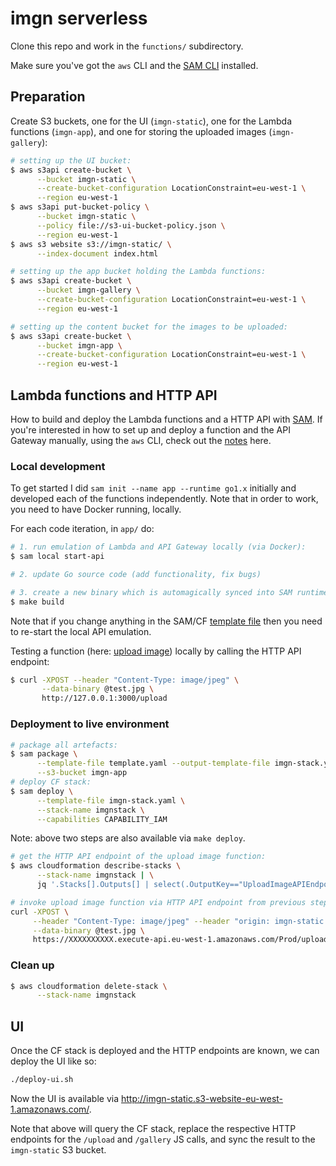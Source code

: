 # imgn serverless

Clone this repo and work in the `functions/` subdirectory.

Make sure you've got the `aws` CLI and the [SAM CLI](https://github.com/awslabs/aws-sam-cli) installed.

## Preparation

Create S3 buckets, one for the UI (`imgn-static`), one for the Lambda functions (`imgn-app`), and one for storing the uploaded images (`imgn-gallery`):

```bash
# setting up the UI bucket:
$ aws s3api create-bucket \
      --bucket imgn-static \
      --create-bucket-configuration LocationConstraint=eu-west-1 \
      --region eu-west-1
$ aws s3api put-bucket-policy \
      --bucket imgn-static \
      --policy file://s3-ui-bucket-policy.json \
      --region eu-west-1
$ aws s3 website s3://imgn-static/ \
      --index-document index.html

# setting up the app bucket holding the Lambda functions:
$ aws s3api create-bucket \
      --bucket imgn-gallery \
      --create-bucket-configuration LocationConstraint=eu-west-1 \
      --region eu-west-1

# setting up the content bucket for the images to be uploaded:
$ aws s3api create-bucket \
      --bucket imgn-app \
      --create-bucket-configuration LocationConstraint=eu-west-1 \
      --region eu-west-1
```

## Lambda functions and HTTP API

How to build and deploy the Lambda functions and a HTTP API with [SAM](https://github.com/awslabs/serverless-application-model). If you're interested in how to set up and deploy a function and the API Gateway manually, using the `aws` CLI, check out the [notes](low-level/) here.

### Local development

To get started I did `sam init --name app --runtime go1.x` initially and developed each of the functions independently. Note that in order to work, you need to have Docker running, locally.

For each code iteration, in `app/` do:

```bash
# 1. run emulation of Lambda and API Gateway locally (via Docker):
$ sam local start-api

# 2. update Go source code (add functionality, fix bugs)

# 3. create a new binary which is automagically synced into SAM runtime:
$ make build
```

Note that if you change anything in the SAM/CF [template file](app/template.yaml) then you need to re-start the local API emulation.

Testing a function (here: [upload image](app/uploadimg)) locally by calling the HTTP API endpoint:

```bash
$ curl -XPOST --header "Content-Type: image/jpeg" \
       --data-binary @test.jpg \
       http://127.0.0.1:3000/upload
```

### Deployment to live environment

```bash
# package all artefacts:
$ sam package \
      --template-file template.yaml --output-template-file imgn-stack.yaml \
      --s3-bucket imgn-app
# deploy CF stack:
$ sam deploy \
      --template-file imgn-stack.yaml \
      --stack-name imgnstack \
      --capabilities CAPABILITY_IAM
```

Note: above two steps are also available via `make deploy`.

```bash
# get the HTTP API endpoint of the upload image function:
$ aws cloudformation describe-stacks \
      --stack-name imgnstack | \
      jq '.Stacks[].Outputs[] | select(.OutputKey=="UploadImageAPIEndpoint").OutputValue' -r

# invoke upload image function via HTTP API endpoint from previous step:
curl -XPOST \
     --header "Content-Type: image/jpeg" --header "origin: imgn-static.s3-website-eu-west-1.amazonaws.com" \
     --data-binary @test.jpg \
     https://XXXXXXXXXX.execute-api.eu-west-1.amazonaws.com/Prod/upload/
```

### Clean up

```bash
$ aws cloudformation delete-stack \
      --stack-name imgnstack
```

## UI

Once the CF stack is deployed and the HTTP endpoints are known, we can deploy the UI like so:

```bash
./deploy-ui.sh
```

Now the UI is available via http://imgn-static.s3-website-eu-west-1.amazonaws.com/.

Note that above will query the CF stack, replace the respective HTTP endpoints for the
`/upload` and `/gallery` JS calls, and sync the result to the `imgn-static` S3 bucket.